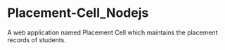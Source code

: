 # Placement-Cell_Nodejs
A web application named Placement Cell which maintains the placement records of students.
